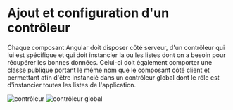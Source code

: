 # Ajout et configuration d'un contrôleur 

Chaque composant Angular doit disposer côté serveur, d'un contrôleur qui lui est spécifique et qui doit instancier la ou les listes dont on a besoin pour récupérer les bonnes données.
Celui-ci doit également comporter une classe publique portant le même nom que le composant côté client et permettant afin d'être instancié dans un contrôleur global dont le rôle est d'instancier toutes les listes de l'application.

![contrôleur](//ressources/pictures/ajout_controlleur.JPG "contrôleur du composant des Vehicules")
![contrôleur global](//ressources/pictures/ajout_controlleur_2.JPG "ajout du contôleur des véhicules dans le contrôleur global")